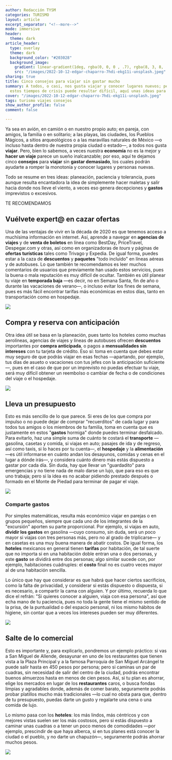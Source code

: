 ```yaml
---
author: Redacción TYSM
categories: TURISMO
layout: article
excerpt_separator: "<!--more-->"
mode: immersive
header:
  theme: dark
article_header:
  type: overlay
  theme: dark
  background_color: "#203028"
  background_image:
    gradient: linear-gradient(1deg, rgba(0, 0, 0 , .7), rgba(8, 3, 8, .9))
    src: "/images/2022-10-12-edgar-chaparro-7hdi-ekg11i-unsplash.jpeg"
sharing: true
title: Cinco consejos para viajar sin gastar mucho
summary: A todos, o casi, nos gusta viajar y conocer lugares nuevos; pero como en
  estos tiempos de crisis puede resultar difícil, aquí unas ideas para no gastar tanto…
cover: "/images/2022-10-12-edgar-chaparro-7hdi-ekg11i-unsplash.jpeg"
tags: turismo viajes consejos
show_author_profile: false
comment: false

---
```

Ya sea en avión, en camión o en nuestro propio auto; en pareja, con amigos, la familia o en solitario; a las playas, las ciudades, los Pueblos Mágicos, a sitios arqueológicos o a las maravillas naturales de México —o incluso hasta dentro de nuestra propia ciudad o estado—, a todos nos gusta **viajar**. Pero, bien lo sabemos, a veces nuestra **economía** no es la mejor y **hacer un viaje** parece un sueño inalcanzable; por eso, aquí te dejamos cinco **consejos** para **viajar** sin **gastar demasiado**, los cuales podrán ayudarte a romper la monotonía y conocer lugares y personas nuevas.

Todo se resume en tres ideas: planeación, paciencia y tolerancia, pues aunque resulta encantadora la idea de simplemente hacer maletas y salir hacia donde nos lleve el viento, a veces eso genera decepciones y **gastos** imprevistos o excesivos.

TE RECOMENDAMOS

## Vuélvete expert@ en cazar ofertas

Una de las ventajas de vivir en la década de 2020 es que tenemos acceso a muchísima información en internet. Así, aprende a navegar en **agencias de viajes** y de **venta de boletos** en línea como BestDay, PriceTravel, Despegar.com y otras, así como en organizadoras de _tours_ y páginas de **ofertas turísticas** tales como Trivago y Expedia. De igual forma, puedes estar a la caza de **descuentos** y **paquetes** "todo incluido" en líneas aéreas y de autobuses. Lo que también te recomendamos es leer muchos comentarios de usuarios que previamente han usado estos servicios, pues la buena o mala reputación es muy difícil de ocultar. También es útil planear tu viaje en **temporada baja** —es decir, no en Semana Santa, fin de año o durante las vacaciones de verano—, o incluso evitar los fines de semana, pues es más fácil encontrar tarifas más económicas en estos días, tanto en transportación como en hospedaje.

![](https://upload.wikimedia.org/wikipedia/commons/thumb/5/5d/Tourist_Serengeti.png/1024px-Tourist_Serengeti.png)

## Compra y reserva con anticipación

Otra idea útil se basa en la planeación, pues tanto los hoteles como muchas aerolíneas, agencias de viajes y líneas de autobuses ofrecen **descuentos** importantes por **compra anticipada**, o pagos a **mensualidades sin intereses** con tu tarjeta de crédito. Eso sí: toma en cuenta que debes estar muy seguro de que podrás viajar en esas fechas —apartando, por ejemplo, tus días de asueto o vacaciones con tus jefes con la anticipación suficiente—, pues en el caso de que por un imprevisto no puedas efectuar tu viaje, será muy difícil obtener un reembolso o cambiar de fecha o de condiciones del viaje o el hospedaje.

![](https://upload.wikimedia.org/wikipedia/commons/thumb/5/56/Hotel-room-renaissance-columbus-ohio.jpg/1024px-Hotel-room-renaissance-columbus-ohio.jpg)

## Lleva un presupuesto

Esto es más sencillo de lo que parece. Si eres de los que compra por impulso o no puede dejar de comprar "recuerditos" de cada lugar y para todos tus amigos o los miembros de tu familia, toma en cuenta que es justamente en estos "**gastos** hormiga" donde puedes terminar desfalcado. Para evitarlo, haz una simple suma de cuánto te costará el **transporte** —gasolina, casetas y comida, si viajas en auto; pasajes de ida y de regreso, así como taxis, si lo haces por tu cuenta—, el **hospedaje** y la **alimentación** —es útil informarse en cuánto andan los desayunos, comidas y cenas en el lugar a dónde irás—, y considera cuánto dinero más estás dispuesto a gastar por cada día. Sin duda, hay que llevar un "guardadito" para emergencias y no tiene nada de malo darse un lujo, que para eso es que uno trabaja; pero si la idea es no acabar pidiendo prestado después o formado en el Monte de Piedad para terminar de pagar el viaje.

![](https://upload.wikimedia.org/wikipedia/commons/thumb/4/48/Czech_Wallet.jpg/1024px-Czech_Wallet.jpg)

### Comparte gastos

Por simples matemáticas, resulta más económico viajar en parejas o en grupos pequeños, siempre que cada uno de los integrantes de la "excursión" aporten su parte proporcional. Por ejemplo, si viajas en auto, **dividir los gastos** en gasolina —cuyo consumo, sin duda, será un poco mayor si viajas con tres personas más, pero no al grado de triplicarse— y en casetas es una muy buena manera de abatir costos. De igual forma, los **hoteles** mexicanos en general tienen **tarifas** por habitación, de tal suerte que no importa si en una habitación doble entran una o dos personas, y este **gasto** se dividirá entre dos personas; algo similar sucede con, por ejemplo, habitaciones cuádruples: el **costo** final no es cuatro veces mayor al de una habitación sencilla. 

Lo único que hay que considerar es que habrá que hacer ciertos sacrificios, como la falta de privacidad, y considerar si estás dispuesto o dispuesta, si es necesario, a compartir la cama con alguien. Y por último, recuerda lo que dice el refrán: "Si quieres conocer a alguien, viaja con esa persona", así que echa mano de tu paciencia, pues no toda la gente tiene el mismo sentido de la prisa, de la puntualidad o del espacio personal, ni los mismo hábitos de higiene, sin contar que a veces los intereses pueden ser muy diferentes.

![](https://upload.wikimedia.org/wikipedia/commons/9/92/Pointe_de_Grave_toeristische_trein_2019_04.jpg)

## Salte de lo comercial

Esto es importante y, para explicarlo, pondremos un ejemplo práctico: si vas a San Miguel de Allende, desayunar en uno de los restaurantes que tienen vista a la Plaza Principal y a la famosa Parroquia de San Miguel Arcángel te puede salir hasta en 450 pesos por persona; pero si caminas un par de cuadras, sin necesidad de salir del centro de la ciudad, podrás encontrar buenos almuerzos hasta en menos de cien pesos. Así, si tu plan es ahorrar, elige los mercados en lugar de los **restaurantes** caros, o busca fondas limpias y agradables donde, además de comer barato, seguramente podrás probar platillos mucho más tradicionales —lo cual no obsta para que, dentro de tu presupuesto, puedas darte un gusto y regalarte una cena o una comida de lujo. 

Lo mismo pasa con los **hoteles**: los más lindos, más céntricos y con mejores vistas suelen ser los más costosos, pero si estás dispuesto a caminar unas cuadras o a tener un poco menos de comodidades —por ejemplo, prescindir de que haya alberca, si en tus planes está conocer la ciudad o el pueblo, y no darte un chapuzón—, seguramente podrás ahorrar muchos pesos.

![](https://upload.wikimedia.org/wikipedia/commons/thumb/a/a8/Pintando_Mi_Mercado_Comedor_%2837645915872%29.jpg/1024px-Pintando_Mi_Mercado_Comedor_%2837645915872%29.jpg)